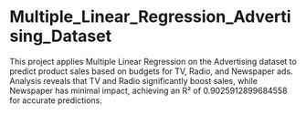 # Multiple_Linear_Regression_Advertising_Dataset
This project applies Multiple Linear Regression on the Advertising dataset to predict product sales based on budgets for TV, Radio, and Newspaper ads. Analysis reveals that TV and Radio significantly boost sales, while Newspaper has minimal impact, achieving an R² of 0.9025912899684558 for accurate predictions.
